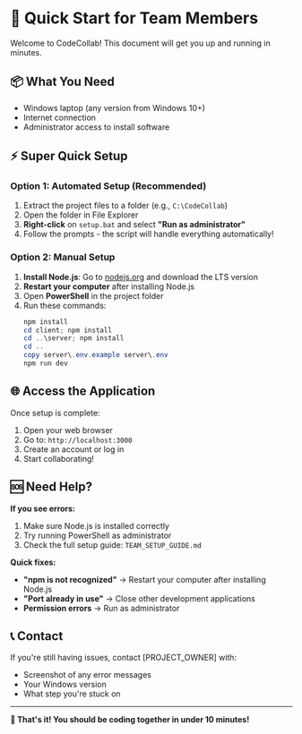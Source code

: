 # 🚀 Quick Start for Team Members

Welcome to CodeCollab! This document will get you up and running in minutes.

## 📦 What You Need

- Windows laptop (any version from Windows 10+)
- Internet connection
- Administrator access to install software

## ⚡ Super Quick Setup

### Option 1: Automated Setup (Recommended)
1. Extract the project files to a folder (e.g., `C:\CodeCollab`)
2. Open the folder in File Explorer
3. **Right-click** on `setup.bat` and select **"Run as administrator"**
4. Follow the prompts - the script will handle everything automatically!

### Option 2: Manual Setup
1. **Install Node.js**: Go to [nodejs.org](https://nodejs.org/) and download the LTS version
2. **Restart your computer** after installing Node.js
3. Open **PowerShell** in the project folder
4. Run these commands:
   ```powershell
   npm install
   cd client; npm install
   cd ..\server; npm install
   cd ..
   copy server\.env.example server\.env
   npm run dev
   ```

## 🌐 Access the Application

Once setup is complete:
1. Open your web browser
2. Go to: `http://localhost:3000`
3. Create an account or log in
4. Start collaborating!

## 🆘 Need Help?

**If you see errors:**
1. Make sure Node.js is installed correctly
2. Try running PowerShell as administrator
3. Check the full setup guide: `TEAM_SETUP_GUIDE.md`

**Quick fixes:**
- **"npm is not recognized"** → Restart your computer after installing Node.js
- **"Port already in use"** → Close other development applications
- **Permission errors** → Run as administrator

## 📞 Contact

If you're still having issues, contact [PROJECT_OWNER] with:
- Screenshot of any error messages
- Your Windows version
- What step you're stuck on

---

**🎯 That's it! You should be coding together in under 10 minutes!**
